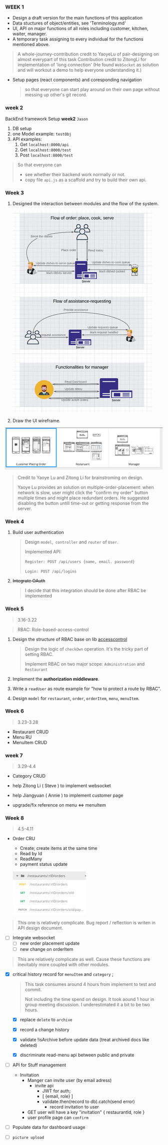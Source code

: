 ### WEEK 1
- Design a draft version for the main functions of this application
- Data stuctures of object/entities, see 'Terminology.md'
- UI, API on major functions of all roles including customer, kitchen, waiter, manager.
- A temporary task assigning to every individual for the functions mentioned above.
> A whole-journey-contribution credit to YaoyeLu of pair-designing on almost everypart of this task
> Contribution credit to ZitongLi for implementation of 'long connection' (He found `WebSocket` as solution and will workout a demo to help everyone understanding it.)

- Setup pages (react components) and coresponding navigation 

    >   so that everyone can start play around on their own page without messing up other's git record.

### week 2

BackEnd framework Setup **week2** `Jason`

1.  DB setup
2.  one Model example: `testObj`
3.  API examples:
    1.  Get  `localhost:8000/api`
    2.  Get `localhost:8000/test`
    3.  Post `localhost:8000/test`

>   So that everyone can 
>
>   -   see whether their backend work normally or not. 
>   -   copy file `api.js` as a scaffold and try to build their own api.



### Week 3

1.  Designed the interaction between modules and the flow of the system.

    ![image-20200305130408158](YingjieZheng.assets/image-20200305130408158.png)

2.  Draw the UI wireframe.

![image-20200305120641892](YingjieZheng.assets/image-20200305120641892.png)

>   Credit to Yaoye Lu and Zitong Li for brainstroming on design.
>
>   Yaoye Lu provides an solution on multiple-order-placement: when network is slow, user might click the "confirm my order" button multiple times and might place redundant orders. He suggested disabling the button untill time-out or getting response from the server.



### Week 4

1.  Build user authentication

    >   Design `model`,` controller` and `router` of `User`.
    >
    >   Implemented API:
    >
    >   `Register: POST /api/users {name, email. password}`
    >
    >   `Login: POST /api/logins`

2.  ~~Integrate OAuth~~

    >   I decide that this integration should be done after RBAC be implemented



### Week 5

>   3.16-3.22

>   RBAC: Role-based-access-control

1.  Design the structure of RBAC base on lib [accesscontrol](https://github.com/onury/accesscontrol)

    >   Design the logic of `checkOwn` operation. It's the tricky part of setting RBAC.
    >
    >   Implement RBAC on two major scope: `Administration` and `Restaurant`

2.  Implement the **authorization middleware**.

3.  Write a `readUser` as route example for "how to protect a route by RBAC".

3.  Design `model` for  `restaurant`, `order`, `orderItem`, `menu`, `menuItem`.



### Week 6

>   3.23-3.28

-   Restaurant CRUD
-   Menu RU
-   MenuItem CRUD

### week 7

>   3.29-4.4

-   Category CRUD

-   help Zitong Li ( Steve ) to implement websocket 

-   help Jiangyuan ( Annie ) to implement customer page

-   upgrade/fix reference on menu <=> menuItem 

    

### Week 8

>   4.5-4.11

-   Order CRU
    -   Create; create items at the same time
    -   Read by Id
    -   ReadMany 
    -   payment status update
    
    ![image-20200408091659071](YingjieZheng.assets/image-20200408091659071.png)

>   This one is relatively complicate. Bug report / reflection is writen in API design document.

*   [ ] Integrate websocket
    *   [ ] new order placement update
    *   [ ] new change on orderItem 

>   This are relatively complicate as well. Cause these functions are inevitably more coupled with other modules.

*   [x] critical history record for `menuItem` and `category` ; 

    >   This task consumes around 4 hours from implement to test and commit. 
    >
    >   Not including the time spend on design. It took aound 1 hour in group meeting discussion. I underestimated it a bit to be two hours.

    *   [x] replace `delete` to `archive`
    *   [x] record a change history
    *   [x] validate !isArchive before update data (treat archived docs like deleted)
    *   [x] discriminate read-menu api between public and private



*   [ ] API for Stuff management
    *   Invitation
        -   Manger can invite user (by email adress) 
            -   invite api
                -   JWT for auth;
                -   [ {email, role} ]
                -   validate.then(record to db).catch(send error)
                    -   record invitation to user
        -   GET user will have a key "invitation" { restaurantId, role }
        -   user profile page can `confirm`

*   [ ] Populate data for dashboard usage

*   [ ] `picture upload`

